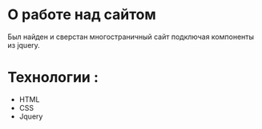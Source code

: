 # О работе над сайтом
Был найден и сверстан многостраничный сайт подключая компоненты из jquery.

# Технологии :
- HTML
- CSS
- Jquery
